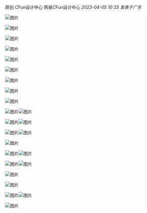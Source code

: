 

原创 CFun设计中心 网易CFun设计中心 _2023-04-05 10:33_ _发表于广东_

  

![图片](https://mmbiz.qpic.cn/mmbiz_png/8U9Odw7H6rlE3F0cPkVzLgeYM5ZCoervJGl7TZuL14iaN1nIByI4E6Uic9sibGYaFqbW50GuicVCbT6G2JdAibRLZMw/640?wx_fmt=png&wxfrom=5&wx_lazy=1&wx_co=1)

![图片](https://mmbiz.qpic.cn/mmbiz_png/8U9Odw7H6rlE3F0cPkVzLgeYM5ZCoervKmasmRhEk4vIf72GvCz4YGgyXIQydiaa1icNSLiaFwWuT3ZEQP0d2mogQ/640?wx_fmt=png&wxfrom=5&wx_lazy=1&wx_co=1)

![图片](https://mmbiz.qpic.cn/mmbiz_png/8U9Odw7H6rlE3F0cPkVzLgeYM5ZCoervvDY19vq0VwU9VbAM05pvGmwmk9wZBspDf7QrztichoFWnlPAI5ANuQQ/640?wx_fmt=png&wxfrom=5&wx_lazy=1&wx_co=1)

![图片](https://mmbiz.qpic.cn/mmbiz_png/8U9Odw7H6rlE3F0cPkVzLgeYM5ZCoervL8SHd5rzkmrIrRcb7vz9EluoXbjhAECFoQBbZ5AWCF5GoeusO2x5xw/640?wx_fmt=png&wxfrom=5&wx_lazy=1&wx_co=1)

![图片](https://mmbiz.qpic.cn/mmbiz_png/8U9Odw7H6rlE3F0cPkVzLgeYM5ZCoervdNYDwaphjevKgXRTB328n6jB1rCRIG9f6DoPT8BmqmrS2iaPwaj4Epg/640?wx_fmt=png&wxfrom=5&wx_lazy=1&wx_co=1)

![图片](https://mmbiz.qpic.cn/mmbiz_png/8U9Odw7H6rlE3F0cPkVzLgeYM5ZCoervS1xpejftIt6L1TzeehCfjQneiaFiaLWPXQSqW1XGIps9LWV1jneOJnuw/640?wx_fmt=png&wxfrom=5&wx_lazy=1&wx_co=1)

![图片](https://mmbiz.qpic.cn/mmbiz_png/8U9Odw7H6rlE3F0cPkVzLgeYM5ZCoervAJiaH6hTPYNJ1dDrOvEvuCYJeCvkiapL6nkd5yUSCib4fsvHzIBibspfxg/640?wx_fmt=png&wxfrom=5&wx_lazy=1&wx_co=1)

![图片](https://mmbiz.qpic.cn/mmbiz_png/8U9Odw7H6rlE3F0cPkVzLgeYM5ZCoervhQgvvMB2vze8o30lrgE6TrSz16iaKkK522DHeev4bdySFkWR5OPQqyQ/640?wx_fmt=png&wxfrom=5&wx_lazy=1&wx_co=1)

![图片](https://mmbiz.qpic.cn/mmbiz_png/8U9Odw7H6rlE3F0cPkVzLgeYM5ZCoerv2amVd03cjflHCQMpylociby1XHibic3zDVVW6RCV2ZdfcgUfrM5pHnzJg/640?wx_fmt=png&wxfrom=5&wx_lazy=1&wx_co=1)

![图片](https://mmbiz.qpic.cn/mmbiz_png/8U9Odw7H6rlE3F0cPkVzLgeYM5ZCoervO65iaxaiaBLaZqibMEJffQ6EwP0QXXHCia6h4rnedSU4ns5POTO6kVkGXQ/640?wx_fmt=png&wxfrom=5&wx_lazy=1&wx_co=1)![图片](https://mmbiz.qpic.cn/mmbiz_png/8U9Odw7H6rlE3F0cPkVzLgeYM5ZCoervC5ZMzhtreloDrDLyM20FHNe1ib4t6uoc5j9zuvDtxbDw8Z7fPDGxc2A/640?wx_fmt=png&wxfrom=5&wx_lazy=1&wx_co=1)

![图片](https://mmbiz.qpic.cn/mmbiz_png/8U9Odw7H6rlE3F0cPkVzLgeYM5ZCoervg4Ren3qAbxfnsoyvXHXIDB08N7WQj0Q7KquUOTfqpO65ZIo8nVg4rQ/640?wx_fmt=png&wxfrom=5&wx_lazy=1&wx_co=1)![图片](https://mmbiz.qpic.cn/mmbiz_png/8U9Odw7H6rlE3F0cPkVzLgeYM5ZCoerv6bTnghpEgeazaRgicq9JARx36BEvXDI5r4MMH632O2aLdwfUvBYzBWg/640?wx_fmt=png&wxfrom=5&wx_lazy=1&wx_co=1)

![图片](https://mmbiz.qpic.cn/mmbiz_png/8U9Odw7H6rlE3F0cPkVzLgeYM5ZCoerviblDEKFqyNhAAqexvYNSpkVUZeOiaMr71af2iaqDc57CZUHDkqD3mDYcg/640?wx_fmt=png&wxfrom=5&wx_lazy=1&wx_co=1)![图片](https://mmbiz.qpic.cn/mmbiz_png/8U9Odw7H6rlE3F0cPkVzLgeYM5ZCoervDZtNBiabNrRxnVb4ZOcKCuaibQDQvSkXib4fm82N1Fm4XeRNaxToU323Q/640?wx_fmt=png&wxfrom=5&wx_lazy=1&wx_co=1)

![图片](https://mmbiz.qpic.cn/mmbiz_png/8U9Odw7H6rlE3F0cPkVzLgeYM5ZCoervOLjcTFaICLPfxWB663Rf3YiaoNMzKC7K0jHV7l1LLwZ2xnmCZb4Ujbg/640?wx_fmt=png&wxfrom=5&wx_lazy=1&wx_co=1)

![图片](https://mmbiz.qpic.cn/mmbiz_png/8U9Odw7H6rlE3F0cPkVzLgeYM5ZCoervf4BeMoE1eicYoEkKHOQDenqjuar9iaYzicAKdBImRwUOIrfIdPRic6fJhA/640?wx_fmt=png&wxfrom=5&wx_lazy=1&wx_co=1)![图片](https://mmbiz.qpic.cn/mmbiz_png/8U9Odw7H6rlE3F0cPkVzLgeYM5ZCoervzktCee76hdIuQMd5xeBYKiagL8uWy2H3lKibpLicX8aCwasmtnfic08NQg/640?wx_fmt=png&wxfrom=5&wx_lazy=1&wx_co=1)

![图片](https://mmbiz.qpic.cn/mmbiz_png/8U9Odw7H6rlE3F0cPkVzLgeYM5ZCoervRjOcgCFBgpUWTjB44NKgQqJnKgZOZrfMD4iaaZdWUTgs0EqpyhAZKcw/640?wx_fmt=png&wxfrom=5&wx_lazy=1&wx_co=1)![图片](https://mmbiz.qpic.cn/mmbiz_png/8U9Odw7H6rlE3F0cPkVzLgeYM5ZCoervspTicjibsr7xddf5DMecoIXzibicnaxQBWZLL03Mr1y2EsstNB5YNOClwA/640?wx_fmt=png&wxfrom=5&wx_lazy=1&wx_co=1)

![图片](https://mmbiz.qpic.cn/mmbiz_png/8U9Odw7H6rlE3F0cPkVzLgeYM5ZCoervw2oTZgORIxzRgx3ahiaUGGEBYeV624O5eibL52hCQ0Kq7pPx8iafzZMEQ/640?wx_fmt=png&wxfrom=5&wx_lazy=1&wx_co=1)

![图片](https://mmbiz.qpic.cn/mmbiz_png/8U9Odw7H6rlE3F0cPkVzLgeYM5ZCoervCYe0IN0LThOR3MeBwPWRzh3bzf7bUhv5kicRMv0KkaaXLpLrbm5kjIw/640?wx_fmt=png&wxfrom=5&wx_lazy=1&wx_co=1)

![图片](https://mmbiz.qpic.cn/mmbiz_png/8U9Odw7H6rlE3F0cPkVzLgeYM5ZCoervHMuI0DUIiaHaG3Uiapg8d59wibMHEG6sW343KCQPmhzyBibic25lJkk2z6w/640?wx_fmt=png&wxfrom=5&wx_lazy=1&wx_co=1)![图片](https://mmbiz.qpic.cn/mmbiz_png/8U9Odw7H6rlE3F0cPkVzLgeYM5ZCoervPvSA8uiaIkXWP9l340elCGhhbuibftPw7eLVaWQ4g1eX3TTj825fXV5Q/640?wx_fmt=png&wxfrom=5&wx_lazy=1&wx_co=1)

![图片](https://mmbiz.qpic.cn/mmbiz_png/8U9Odw7H6rlE3F0cPkVzLgeYM5ZCoervvV2ePibFGMiatFiamxX85ianJLiaytNjGpv1iaNWaGNiciaKFnywf0D7j5EfCA/640?wx_fmt=png&wxfrom=5&wx_lazy=1&wx_co=1)